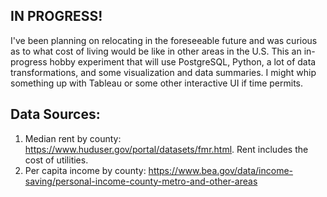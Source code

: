 ## IN PROGRESS!

I've been planning on relocating in the foreseeable future and was curious as to what cost of living would be like in other areas in the U.S. This an in-progress hobby experiment that will use PostgreSQL, Python, a lot of data transformations, and some visualization and data summaries. I might whip something up with Tableau or some other interactive UI if time permits.

## Data Sources:
1. Median rent by county: https://www.huduser.gov/portal/datasets/fmr.html. Rent includes the cost of utilities.
2. Per capita income by county: https://www.bea.gov/data/income-saving/personal-income-county-metro-and-other-areas
